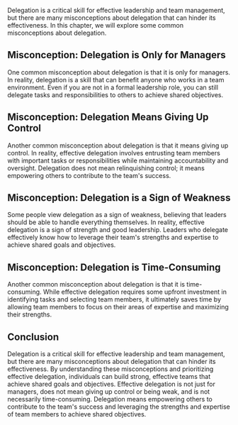 
Delegation is a critical skill for effective leadership and team management, but there are many misconceptions about delegation that can hinder its effectiveness. In this chapter, we will explore some common misconceptions about delegation.

Misconception: Delegation is Only for Managers
----------------------------------------------

One common misconception about delegation is that it is only for managers. In reality, delegation is a skill that can benefit anyone who works in a team environment. Even if you are not in a formal leadership role, you can still delegate tasks and responsibilities to others to achieve shared objectives.

Misconception: Delegation Means Giving Up Control
-------------------------------------------------

Another common misconception about delegation is that it means giving up control. In reality, effective delegation involves entrusting team members with important tasks or responsibilities while maintaining accountability and oversight. Delegation does not mean relinquishing control; it means empowering others to contribute to the team's success.

Misconception: Delegation is a Sign of Weakness
-----------------------------------------------

Some people view delegation as a sign of weakness, believing that leaders should be able to handle everything themselves. In reality, effective delegation is a sign of strength and good leadership. Leaders who delegate effectively know how to leverage their team's strengths and expertise to achieve shared goals and objectives.

Misconception: Delegation is Time-Consuming
-------------------------------------------

Another common misconception about delegation is that it is time-consuming. While effective delegation requires some upfront investment in identifying tasks and selecting team members, it ultimately saves time by allowing team members to focus on their areas of expertise and maximizing their strengths.

Conclusion
----------

Delegation is a critical skill for effective leadership and team management, but there are many misconceptions about delegation that can hinder its effectiveness. By understanding these misconceptions and prioritizing effective delegation, individuals can build strong, effective teams that achieve shared goals and objectives. Effective delegation is not just for managers, does not mean giving up control or being weak, and is not necessarily time-consuming. Delegation means empowering others to contribute to the team's success and leveraging the strengths and expertise of team members to achieve shared objectives.
